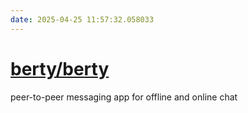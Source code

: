```yaml
---
date: 2025-04-25 11:57:32.058033
---
```


# [berty/berty](https://github.com/berty/berty)

peer-to-peer messaging app for offline and online chat